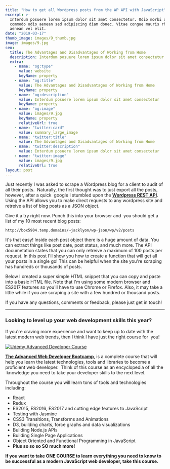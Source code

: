 ```yaml
---
title: "How to get all Wordpress posts from the WP API with JavaScript"
excerpt: >-
  Interdum posuere lorem ipsum dolor sit amet consectetur. Odio morbi quis
  commodo odio aenean sed adipiscing diam donec. Vitae congue mauris rhoncus
  aenean vel elit.
date: "2019-03-17"
thumb_image: images/9_thumb.jpg
image: images/9.jpg
seo:
  title: The Advantages and Disadvantages of Working from Home
  description: Interdum posuere lorem ipsum dolor sit amet consectetur
  extra:
    - name: "og:type"
      value: website
      keyName: property
    - name: "og:title"
      value: The Advantages and Disadvantages of Working from Home
      keyName: property
    - name: "og:description"
      value: Interdum posuere lorem ipsum dolor sit amet consectetur
      keyName: property
    - name: "og:image"
      value: images/9.jpg
      keyName: property
      relativeUrl: true
    - name: "twitter:card"
      value: summary_large_image
    - name: "twitter:title"
      value: The Advantages and Disadvantages of Working from Home
    - name: "twitter:description"
      value: Interdum posuere lorem ipsum dolor sit amet consectetur
    - name: "twitter:image"
      value: images/9.jpg
      relativeUrl: true
layout: post
---
```


Just recently I was asked to scrape a Wordpress blog for a client to audit of all their posts.  Naturally, the first thought was to just export all the posts, however, after a quick  google I stumbled upon the **[Wordpress REST API](https://developer.wordpress.org/rest-api/reference/)**. Using the API allows you to make direct requests to any wordpress site and retreive a list of blog posts as a JSON object.

Give it a try right now. Punch this into your browser and  you should get a list of my 10 most recent blog posts:

```
http://box5904.temp.domains/~jacklyon/wp-json/wp/v2/posts
```

It's that easy! Inside each post object there is a huge amount of data. You can extract things like post date, post status, and much more. The API documetation states that you can only retreive a maximum of 100 posts per request. In this post I'll show you how to create a function that will get all your posts in a single go! This can be helpful when the site you're scraping has hundreds or thousands of posts.

Below I created a super simple HTML snippet that you can copy and paste into a basic HTML file. Note that I'm using some modern browser and ES2017 features so you'll have to use Chrome or Firefox. Also, it may take a little while if you are scraping a site with a few hundred or thousand posts.

<script src="https://gist.github.com/JackEdwardLyons/edf805de3dd91d14a7a0da8b605a35f4.js"></script>

If you have any questions, comments or feedback, please just get in touch!

---

### Looking to level up your web development skills this year?

If you're craving more experience and want to keep up to date with the latest modern web trends, then I think I have just the right course for  you!

[![Udemy Advanced Developer Course](images/1218586_9f86.jpg)](https://bit.ly/2HAde42)

[**The Advanced Web Developer Bootcamp**](https://bit.ly/2HAde42), is a complete course that will help you learn the latest technologies, tools and libraries to become a proficient web developer.  Think of this course as an encyclopedia of all the  knowledge you need to take your developer skills to the next level.

Throughout the course you will learn tons of tools and technologies including:

- React
- Redux
- ES2015, ES2016, ES2017 and cutting edge features to JavaScript
- Testing with Jasmine
- CSS3 Transitions, Transforms and Animations
- D3, building charts, force graphs and data visualizations
- Building Node.js APIs
- Building Single Page Applications
- Object Oriented and Functional Programming in JavaScript
- **Plus so so so SO much more!**

**If you want to take ONE COURSE to learn everything you need to know to be successful as a modern JavaScript web developer, take this course.**

